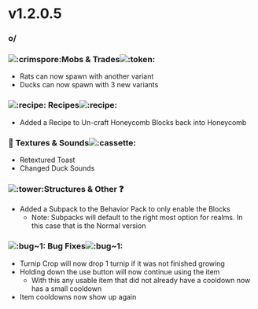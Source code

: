 # v1.2.0.5

### o/

### <img src="https://cdn.discordapp.com/emojis/1256322040273698837.webp?size=56&#x26;quality=lossless" alt=":crimspore:" data-size="line">**Mobs & Trades**<img src="https://cdn.discordapp.com/emojis/1256444347256275015.webp?size=56&#x26;quality=lossless" alt=":token:" data-size="line">

* Rats can now spawn with another variant
* Ducks can now spawn with 3 new variants

### <img src="https://cdn.discordapp.com/emojis/1256322223396880527.webp?size=56&#x26;quality=lossless" alt=":recipe:" data-size="line"> **Recipes**<img src="https://cdn.discordapp.com/emojis/1256322223396880527.webp?size=56&#x26;quality=lossless" alt=":recipe:" data-size="line"> ﻿﻿

* Added a Recipe to Un-craft Honeycomb Blocks back into Honeycomb

### :art: **Textures & Sounds**﻿﻿<img src="https://cdn.discordapp.com/emojis/1256320846692093982.webp?size=56&#x26;quality=lossless" alt=":cassette:" data-size="line">

* Retextured Toast
* Changed Duck Sounds

### <img src="https://cdn.discordapp.com/emojis/1256321374062903309.webp?size=56&#x26;quality=lossless" alt=":tower:" data-size="line">**Structures & Other** :question:

* Added a Subpack to the Behavior Pack to only enable the Blocks
  * Note: Subpacks will default to the right most option for realms. In this case that is the Normal version

### <img src="https://cdn.discordapp.com/emojis/1256350899933151273.webp?size=56&#x26;quality=lossless" alt=":bug~1:" data-size="line"> **Bug Fixes**<img src="https://cdn.discordapp.com/emojis/1256350899933151273.webp?size=56&#x26;quality=lossless" alt=":bug~1:" data-size="line">

* Turnip Crop will now drop 1 turnip if it was not finished growing
* Holding down the use button will now continue using the item
  * With this any usable item that did not already have a cooldown now has a small cooldown
* Item cooldowns now show up again
